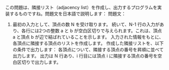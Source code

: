 この問題は、隣接リスト（adjacency list）を作成し、出力するプログラムを実装するものですね。問題文を日本語で説明します：
問題文：
1. 最初の入力として、頂点の数 N を受け取ります。
続いて、N-1 行の入力があり、各行には2つの整数 a と b が空白区切りで与えられます。これは、頂点 a と頂点 b が辺で結ばれていることを示します。
入力された情報をもとに、各頂点に隣接する頂点のリストを作成します。
作成した隣接リストを、以下の条件で出力します：
各頂点について、隣接する頂点の番号を昇順に並べて出力します。
出力は N 行あり、i 行目には頂点 i に隣接する頂点の番号を空白区切りで出力します。